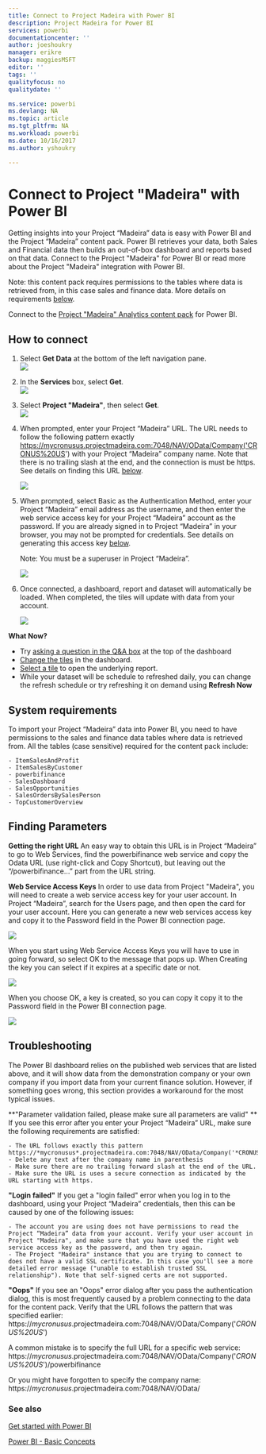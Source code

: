 ```yaml
---
title: Connect to Project Madeira with Power BI
description: Project Madeira for Power BI
services: powerbi
documentationcenter: ''
author: joeshoukry
manager: erikre
backup: maggiesMSFT
editor: ''
tags: ''
qualityfocus: no
qualitydate: ''

ms.service: powerbi
ms.devlang: NA
ms.topic: article
ms.tgt_pltfrm: NA
ms.workload: powerbi
ms.date: 10/16/2017
ms.author: yshoukry

---
```

# Connect to Project "Madeira" with Power BI
Getting insights into your Project “Madeira” data is easy with Power BI and the Project “Madeira” content pack. Power BI retrieves your data, both Sales and Financial data then builds an out-of-box dashboard and reports based on that data.
Connect to the Project "Madeira" for Power BI or read more about the Project "Madeira" integration with Power BI.

Note: this content pack requires permissions to the tables where data is retrieved from, in this case sales and finance data. More details on requirements [below](#Requirements).

Connect to the [Project "Madeira" Analytics content pack](https://app.powerbi.com/getdata/services/project-madeira) for Power BI.

## How to connect
1. Select **Get Data** at the bottom of the left navigation pane.  
    ![](media/powerbi-content-pack-project-madeira/getdata.png)
2. In the **Services** box, select **Get**.  
    ![](media/powerbi-content-pack-project-madeira/services.png)
3. Select **Project "Madeira"**, then select **Get**.  
    ![](media/powerbi-content-pack-project-madeira/projectmadeira.PNG)
4. When prompted, enter your Project “Madeira” URL. The URL needs to follow the following pattern exactly https://mycronusus.projectmadeira.com:7048/NAV/OData/Company('CRONUS%20US') with your Project “Madeira” company name. Note that there is no trailing slash at the end, and the connection is must be https. See details on finding this URL [below](#FindingParams).  
   
    ![](media/powerbi-content-pack-project-madeira/params.png)
5. When prompted, select Basic as the Authentication Method, enter your Project “Madeira” email address as the username, and then enter the web service access key for your Project “Madeira” account as the password. If you are already signed in to Project “Madeira” in your browser, you may not be prompted for credentials. See details on generating this access key [below](#FindingParams).  
   
    Note: You must be a superuser in Project “Madeira”.
   
    ![](media/powerbi-content-pack-project-madeira/creds.png)
6. Once connected, a dashboard, report and dataset will automatically be loaded. When completed, the tiles will update with data from your account.  
   
    ![](media/powerbi-content-pack-project-madeira/dashboard.png)

**What Now?**

* Try [asking a question in the Q&A box](powerbi-service-q-and-a.md) at the top of the dashboard
* [Change the tiles](service-dashboard-edit-tile.md) in the dashboard.
* [Select a tile](service-dashboard-tiles.md) to open the underlying report.
* While your dataset will be schedule to refreshed daily, you can change the refresh schedule or try refreshing it on demand using **Refresh Now**

<a name="Requirements"></a>

## System requirements
To import your Project “Madeira” data into Power BI, you need to have permissions to the sales and finance data tables where data is retrieved from. All the tables (case sensitive) required for the content pack include:  

    - ItemSalesAndProfit  
    - ItemSalesByCustomer  
    - powerbifinance  
    - SalesDashboard  
    - SalesOpportunities  
    - SalesOrdersBySalesPerson  
    - TopCustomerOverview  

<a name="FindingParams"></a>

## Finding Parameters
**Getting the right URL**
An easy way to obtain this URL is in Project “Madeira” to go to Web Services, find the powerbifinance web service and copy the Odata URL (use right-click and Copy Shortcut), but leaving out the “/powerbifinance…” part from the URL string.

**Web Service Access Keys**
In order to use data from Project "Madeira", you will need to create a web service access key for your user account. In Project “Madeira”, search for the Users page, and then open the card for your user account. Here you can generate a new web services access key and copy it to the Password field in the Power BI connection page.

![](media/powerbi-content-pack-project-madeira/accesskey.png)

When you start using Web Service Access Keys you will have to use in going forward, so select OK to the message that pops up.
When Creating the key you can select if it expires at a specific date or not.

![](media/powerbi-content-pack-project-madeira/accesskey2.png)

When you choose OK, a key is created, so you can copy it copy it to the Password field in the Power BI connection page.

![](media/powerbi-content-pack-project-madeira/accesskey3.png)

## Troubleshooting
The Power BI dashboard relies on the published web services that are listed above, and it will show data from the demonstration company or your own company if you import data from your current finance solution. However, if something goes wrong, this section provides a workaround for the most typical issues.

**"Parameter validation failed, please make sure all parameters are valid" **
If you see this error after you enter your Project “Madeira” URL, make sure the following requirements are satisfied:  

    - The URL follows exactly this pattern https://*mycronusus*.projectmadeira.com:7048/NAV/OData/Company('*CRONUS%20US*')  
    - Delete any text after the company name in parenthesis  
    - Make sure there are no trailing forward slash at the end of the URL.  
    - Make sure the URL is uses a secure connection as indicated by the URL starting with https.  

**"Login failed"**
If you get a "login failed" error when you log in to the dashboard, using your Project “Madeira” credentials, then this can be caused by one of the following issues:  

    - The account you are using does not have permissions to read the Project “Madeira” data from your account. Verify your user account in Project "Madeira", and make sure that you have used the right web service access key as the password, and then try again.  
    - The Project "Madeira" instance that you are trying to connect to does not have a valid SSL certificate. In this case you'll see a more detailed error message ("unable to establish trusted SSL relationship"). Note that self-signed certs are not supported.  

**"Oops"**
If you see an "Oops" error dialog after you pass the authentication dialog, this is most frequently caused by a problem connecting to the data for the content pack. Verify that the URL follows the pattern that was specified earlier:  
    https://*mycronusus*.projectmadeira.com:7048/NAV/OData/Company('*CRONUS%20US*')

A common mistake is to specify the full URL for a specific web service:  
    https://*mycronusus*.projectmadeira.com:7048/NAV/OData/Company('*CRONUS%20US*')/powerbifinance

Or you might have forgotten to specify the company name:   
    https://*mycronusus*.projectmadeira.com:7048/NAV/OData/

### See also
[Get started with Power BI](service-get-started.md)

[Power BI - Basic Concepts](service-basic-concepts.md)

